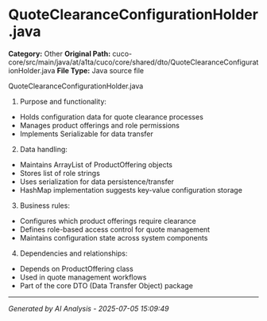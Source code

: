# QuoteClearanceConfigurationHolder.java

**Category:** Other
**Original Path:** cuco-core/src/main/java/at/a1ta/cuco/core/shared/dto/QuoteClearanceConfigurationHolder.java
**File Type:** Java source file

QuoteClearanceConfigurationHolder.java
1. Purpose and functionality:
- Holds configuration data for quote clearance processes
- Manages product offerings and role permissions
- Implements Serializable for data transfer

2. Data handling:
- Maintains ArrayList of ProductOffering objects
- Stores list of role strings
- Uses serialization for data persistence/transfer
- HashMap implementation suggests key-value configuration storage

3. Business rules:
- Configures which product offerings require clearance
- Defines role-based access control for quote management
- Maintains configuration state across system components

4. Dependencies and relationships:
- Depends on ProductOffering class
- Used in quote management workflows
- Part of the core DTO (Data Transfer Object) package

---
*Generated by AI Analysis - 2025-07-05 15:09:49*
